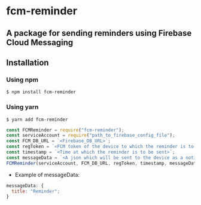 # fcm-reminder

## A package for sending reminders using Firebase Cloud Messaging

## Installation

### Using npm

`$ npm install fcm-reminder`

### Using yarn

`$ yarn add fcm-reminder`

```javascript
const FCMReminder = require("fcm-reminder");
const serviceAccount = require("path_to_firebase_config_file");
const FCM_DB_URL = `<Firebase_DB_URL>`;
const regToken = `<FCM token of the device to which the reminder is to be sent>`;
const timestamp = `<Time at which the reminder is to be sent>`;
const messageData = `<A json which will be sent to the device as a notification>`;
FCMReminder(serviceAccount, FCM_DB_URL, regToken, timestamp, messageData);
```

- Example of messageData:

```javascript
messageData: {
  title: "Reminder";
}
```
